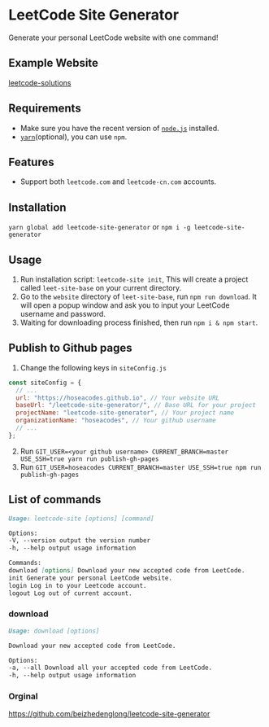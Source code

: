 # LeetCode Site Generator

Generate your personal LeetCode website with one command!

## Example Website

[leetcode-solutions](https://beizhedenglong.github.io/leetcode-solutions/docs/two-sum)

## Requirements

- Make sure you have the recent version of [`node.js`](https://nodejs.org) installed.
- [`yarn`](https://yarnpkg.com/en/)(optional), you can use `npm`.

## Features

- Support both `leetcode.com` and `leetcode-cn.com` accounts.

## Installation

`yarn global add leetcode-site-generator` or `npm i -g leetcode-site-generator`

## Usage

1. Run installation script: `leetcode-site init`, This will create a project called `leet-site-base` on your current directory.
2. Go to the `website` directory of `leet-site-base`, run `npm run download`. It will open a popup window and ask you to input your LeetCode username and password.
3. Waiting for downloading process finished, then run `npm i & npm start`.

## Publish to Github pages

1. Change the following keys in `siteConfig.js`

```js
const siteConfig = {
  // ...
  url: "https://hoseacodes.github.io", // Your website URL
  baseUrl: "/leetcode-site-generator/", // Base URL for your project
  projectName: "leetcode-site-generator", // Your project name
  organizationName: "hoseacodes", // Your github username
  // ...
};
```

2. Run `GIT_USER=<your github username> CURRENT_BRANCH=master USE_SSH=true yarn run publish-gh-pages`
3. Run `GIT_USER=hoseacodes CURRENT_BRANCH=master USE_SSH=true npm run publish-gh-pages`

## List of commands

```md
Usage: leetcode-site [options] [command]

Options:
-V, --version output the version number
-h, --help output usage information

Commands:
download [options] Download your new accepted code from LeetCode.
init Generate your personal LeetCode website.
login Log in to your Leetcode account.
logout Log out of current account.
```

### download

```md
Usage: download [options]

Download your new accepted code from LeetCode.

Options:
-a, --all Download all your accepted code from LeetCode.
-h, --help output usage information
```

### Orginal

https://github.com/beizhedenglong/leetcode-site-generator

